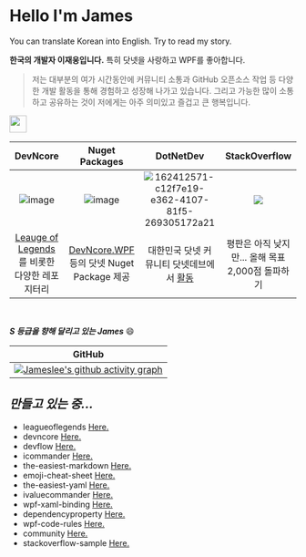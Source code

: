 # Hello I'm James
You can translate Korean into English. Try to read my story.

**한국의 개발자 이재웅입니다.**  특히 닷넷을 사랑하고 WPF를 좋아합니다.

> 저는 대부분의 여가 시간동안에 커뮤니티 소통과 GitHub 오픈소스 작업 등 다양한 개발 활동을 통해 경험하고 성장해 나가고 있습니다. 그리고 가능한 많이 소통하고 공유하는 것이 저에게는 아주 의미있고 즐겁고 큰 행복입니다.

<img src="https://user-images.githubusercontent.com/52397976/128292642-cb9d58c3-e01e-41c0-8713-14c59f4fb499.gif" width="30px">


| DevNcore | Nuget Packages | DotNetDev | StackOverflow |
|:-----:|:----------:|:-------------:|:-----------:|
| ![image](https://user-images.githubusercontent.com/52397976/173225919-d3ef24e1-bbc1-4ddc-9077-54ff07c2738d.png) | ![image](https://user-images.githubusercontent.com/52397976/162417212-00f58bbd-9a13-49f6-9d7c-b5b30c86caf3.png) | ![162412571-c12f7e19-e362-4107-81f5-269305172a21](https://user-images.githubusercontent.com/52397976/162414930-6e38ffd0-282a-42ef-b7c5-748b40e8183d.png) | <img src="https://github-readme-stackoverflow.vercel.app/?userID=9438258"/> |
| [Leauge of Legends](https://github.com/devncore/leagueoflegends)를 비롯한 다양한 레포지터리 | [DevNcore.WPF](https://github.com/devncore/devncore) 등의 닷넷 Nuget Package 제공 | 대한민국 닷넷 커뮤니티 닷넷데브에서  [활동](https://forum.dotnetdev.kr/u/james.lee/summary) | 평판은 아직 낮지만... 올해 목표 2,000점 돌파하기 |

<br />

___S 등급을 향해 달리고 있는 James___ :smile:


| GitHub |
|:---:|
| [![Jameslee's github activity graph](https://github-readme-stats.vercel.app/api?username=jameslee214&show_icons=true&include_all_commits=true)](https://github.com/jameslee214/github-readme-activity-graph) |

## _만들고 있는 중..._

- leagueoflegends [Here.](https://github.com/devncore/leagueoflegends)
- devncore [Here.](https://github.com/devncore/devncore)
- devflow [Here.](https://github.com/devncore/devflow)
- icommander [Here.](https://github.com/devncore/icommander)
- the-easiest-markdown [Here.](https://github.com/devncore/the-easiest-markdown)
- emoji-cheat-sheet [Here.](https://github.com/devncore/emoji-cheat-sheet)
- the-easiest-yaml [Here.](https://github.com/devncore/the-easiest-yaml)
- ivaluecommander [Here.](https://github.com/devncore/ivaluecommander)
- wpf-xaml-binding [Here.](https://github.com/devncore/wpf-xaml-binding)
- dependencyproperty [Here.](https://github.com/devncore/dependencyproperty)
- wpf-code-rules [Here.](https://github.com/devncore/wpf-code-rules)
- community [Here.](https://github.com/devncore/community)
- stackoverflow-sample [Here.](https://github.com/devncore/stackoverflow-sample)
